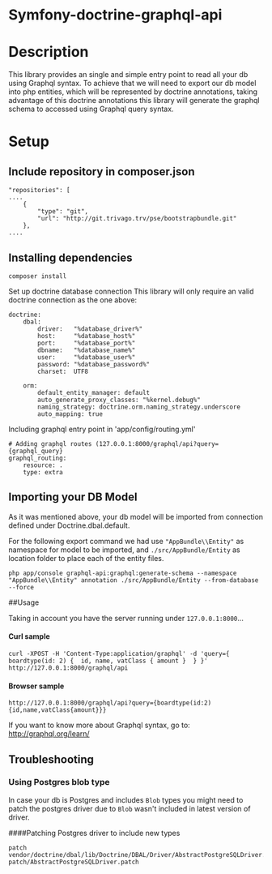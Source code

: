 Symfony-doctrine-graphql-api
=====

# Description
This library provides an single and simple entry point to read all your db using Graphql syntax.
To achieve that we will need to export our db model into php entities, which will be represented
  by doctrine annotations, taking advantage of this doctrine annotations this library will generate
  the graphql schema to accessed using Graphql query syntax.

# Setup

## Include repository in composer.json

```
"repositories": [
....
    {
        "type": "git",
        "url": "http://git.trivago.trv/pse/bootstrapbundle.git"
    },
....
```

## Installing dependencies
```
composer install
```

Set up doctrine database connection This library will only require an valid doctrine connection as the one above:
```
doctrine:
    dbal:
        driver:   "%database_driver%"
        host:     "%database_host%"
        port:     "%database_port%"
        dbname:   "%database_name%"
        user:     "%database_user%"
        password: "%database_password%"
        charset:  UTF8

    orm:
        default_entity_manager: default
        auto_generate_proxy_classes: "%kernel.debug%"
        naming_strategy: doctrine.orm.naming_strategy.underscore
        auto_mapping: true
```

Including graphql entry point in 'app/config/routing.yml'
```
# Adding graphql routes (127.0.0.1:8000/graphql/api?query={graphql_query}
graphql_routing:
    resource: .
    type: extra
```

## Importing your DB Model

As it was mentioned above, your db model will be imported from connection defined under Doctrine.dbal.default.

For the following export command we had use `"AppBundle\\Entity"` as namespace for model to be imported, and `./src/AppBundle/Entity` 
as location folder to place each of the entity files.

```
php app/console graphql-api:graphql:generate-schema --namespace "AppBundle\\Entity" annotation ./src/AppBundle/Entity --from-database --force
```



##Usage

Taking in account you have the server running under `127.0.0.1:8000`...

#### Curl sample
```
curl -XPOST -H 'Content-Type:application/graphql' -d 'query={  boardtype(id: 2) {  id, name, vatClass { amount }  } }' http://127.0.0.1:8000/graphql/api
```

#### Browser sample
```
http://127.0.0.1:8000/graphql/api?query={boardtype(id:2){id,name,vatClass{amount}}}
```

If you want to know more about Graphql syntax, go to: http://graphql.org/learn/

## Troubleshooting

### Using Postgres blob type
In case your db is Postgres and includes `Blob` types you might need to patch the 
postgres driver due to `Blob` wasn't included in latest version of driver.

####Patching Postgres driver to include new types
```
patch vendor/doctrine/dbal/lib/Doctrine/DBAL/Driver/AbstractPostgreSQLDriver.php patch/AbstractPostgreSQLDriver.patch
```
